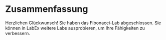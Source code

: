 # Zusammenfassung

Herzlichen Glückwunsch! Sie haben das Fibonacci-Lab abgeschlossen. Sie können in LabEx weitere Labs ausprobieren, um Ihre Fähigkeiten zu verbessern.
